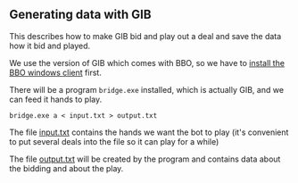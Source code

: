 ## Generating data with GIB

This describes how to make GIB bid and play out a deal and save the data how it bid and played.

We use the version of GIB which comes with BBO, so we have to [install the BBO windows client](https://www.bridgebase.com/intro/installation_guide_for_bbo.php) first.

There will be a program `bridge.exe` installed, which is actually GIB, and we can feed it hands to play.

```
bridge.exe a < input.txt > output.txt
```

The file [input.txt](input.txt) contains the hands we want the bot to play (it's convenient to put several deals into the file so it can play for a while)

The file [output.txt](output.txt) will be created by the program and contains data about the bidding and about the play.
